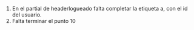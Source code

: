 1. En el partial de headerlogueado falta completar la etiqueta a, con el id del usuario.
2. Falta terminar el punto 10
